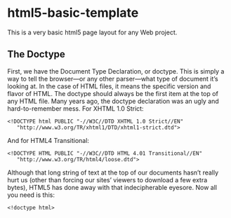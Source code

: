 # html5-basic-template
This is a very basic html5 page layout for any Web project.

## The Doctype

First, we have the Document Type Declaration, or doctype. This is simply a way to tell the browser—or any other parser—what type of document it’s looking at. In the case of HTML files, it means the specific version and flavor of HTML. The doctype should always be the first item at the top of any HTML file. Many years ago, the doctype declaration was an ugly and hard-to-remember mess. For XHTML 1.0 Strict:

```
<!DOCTYPE html PUBLIC "-//W3C//DTD XHTML 1.0 Strict//EN"
   "http://www.w3.org/TR/xhtml1/DTD/xhtml1-strict.dtd">
```

And for HTML4 Transitional:

```
<!DOCTYPE HTML PUBLIC "-//W3C//DTD HTML 4.01 Transitional//EN"
   "http://www.w3.org/TR/html4/loose.dtd">
```
Although that long string of text at the top of our documents hasn’t really hurt us (other than forcing our sites’ viewers to download a few extra bytes), HTML5 has done away with that indecipherable eyesore. Now all you need is this:

```
<!doctype html>

```

